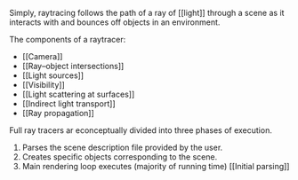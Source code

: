 Simply, raytracing follows the path of a ray of [[light]] through a scene as it interacts with and bounces off objects in an environment.

The components of a raytracer:
- [[Camera]]
- [[Ray–object intersections]]
- [[Light sources]]
- [[Visibility]]
- [[Light scattering at surfaces]]
- [[Indirect light transport]]
- [[Ray propagation]]

Full ray tracers ar econceptually divided into three phases of execution. 
1. Parses the scene description file provided by the user. 
2. Creates specific objects corresponding to the scene.
3. Main rendering loop executes (majority of running time)
[[Initial parsing]]

